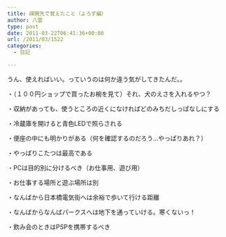 ```yaml
---
title: 疎開先で覚えたこと（よろず編）
author: 八雲
type: post
date: 2011-03-22T06:41:36+00:00
url: /2011/03/1522
categories:
  - 日記

---
```

うん、使えればいい。っていうのは何か違う気がしてきたんだ。。

・（１００円ショップで買ったお椀を見て）それ、犬のえさを入れるやつ？
  
・収納があっても、使うところの近くになければどのみちだしっぱなしにする
  
・冷蔵庫を開けると青色LEDで照らされる
  
・便座の中にも明かりがある（何を確認するのだろう…やっぱりあれ？）
  
・やっぱりこたつは最高である
  
・PCは目的別に分けるべき（お仕事用、遊び用）
  
・お仕事する場所と遊ぶ場所は別
  
・なんばから日本橋電気街へは余裕で歩いて行ける距離
  
・なんばからなんばパークスへは地下を通っていける。寒くないっ！
  
・飲み会のときはPSPを携帯するべき